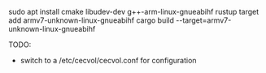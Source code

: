 sudo apt install cmake libudev-dev  g++-arm-linux-gnueabihf
rustup target add armv7-unknown-linux-gnueabihf
cargo build --target=armv7-unknown-linux-gnueabihf

TODO:
- switch to a /etc/cecvol/cecvol.conf for configuration
